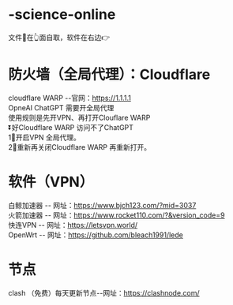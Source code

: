 # -science-online
文件📃在👆面自取，软件在右边👉       

# 防火墙（全局代理）：Cloudflare
cloudflare WARP --官网：https://1.1.1.1     
OpneAI ChatGPT 需要开全局代理   
使用规则是先开VPN、再打开Clouflare WARP   
⏬好Cloudflare WARP 访问不了ChatGPT      
1⃣️开启VPN 全局代理。            
2⃣️重新再关闭Cloudflare WARP 再重新打开。 


# 软件（VPN）
 
白鲸加速器 -- 网址：https://www.bjch123.com/?mid=3037        
火箭加速器 -- 网址：https://www.rocket110.com/?&version_code=9  
快连VPN   -- 网址：https://letsvpn.world/       
OpenWrt  -- 网址：https://github.com/bleach1991/lede
# 节点
clash （免费）每天更新节点--网址：https://clashnode.com/
